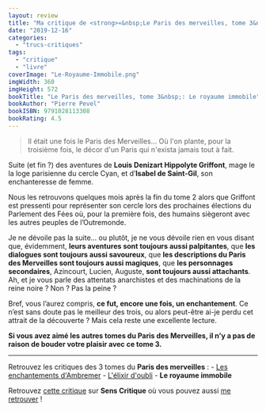 ```yaml
---
layout: review
title: "Ma critique de <strong>«&nbsp;Le Paris des merveilles, tome 3&nbsp;: Le royaume immobile&nbsp;»</strong> de <em>Pierre Pevel</em>"
date: "2019-12-16"
categories: 
  - "trucs-critiques"
tags: 
  - "critique"
  - "livre"
coverImage: "Le-Royaume-Immobile.png"
imgWidth: 360
imgHeight: 572
bookTitle: "Le Paris des merveilles, tome 3&nbsp;: Le royaume immobile"
bookAuthor: "Pierre Pevel"
bookISBN: 9791028113308  
bookRating: 4.5
---
```


<blockquote class="citation">Il était une fois le Paris des Merveilles... Où l'on plante, pour la troisième fois, le décor d'un Paris qui n'exista jamais tout à fait.</blockquote>

Suite (et fin ?) des aventures de **Louis Denizart Hippolyte Griffont**, mage le la loge parisienne du cercle Cyan, et d’**Isabel de Saint-Gil**, son enchanteresse de femme.

Nous les retrouvons quelques mois après la fin du tome 2 alors que Griffont est pressenti pour représenter son cercle lors des prochaines élections du Parlement des Fées où, pour la première fois, des humains siègeront avec les autres peuples de l’Outremonde.

Je ne dévoile pas la suite… ou plutôt, je ne vous dévoile rien en vous disant que, évidemment, **leurs aventures sont toujours aussi palpitantes**, que **les dialogues sont toujours aussi savoureux**, que **les descriptions du Paris des Merveilles sont toujours aussi magiques**, que **les personnages secondaires**, Azincourt, Lucien, Auguste, **sont toujours aussi attachants**. Ah, et je vous parle des attentats anarchistes et des machinations de la reine noire ? Non ? Pas la peine ?

Bref, vous l’aurez compris, **ce fut, encore une fois, un enchantement**. Ce n’est sans doute pas le meilleur des trois, ou alors peut-être ai-je perdu cet attrait de la découverte ? Mais cela reste une excellente lecture.

**Si vous avez aimé les autres tomes du Paris des Merveilles, il n’y a pas de raison de bouder votre plaisir avec ce tome 3.**

* * *

Retrouvez les critiques des 3 tomes du **Paris des merveilles** : - [Les enchantements d'Ambremer](https://www.6x8.org/2019/06/ma-critique-de-les-enchantements-dambremer-de-pierre-pevel/) - [L'élixir d'oubli](
https://www.6x8.org/2019/07/ma-critique-de-lelixir-doubli-de-pierre-pevel/) - **Le royaume immobile**

Retrouvez [cette critique](https://www.senscritique.com/livre/Le_Royaume_immobile/critique/208437669) sur **Sens Critique** où vous pouvez aussi [me retrouver](http://www.senscritique.com/Arnaud_Malon) !
